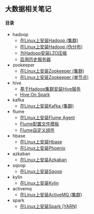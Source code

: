## 大数据相关笔记

#### 目录

* hadoop
    * [在Linux上安装Hadoop (集群)](01-01-install-hadoop-on-linux-cluster.md)
    * [在Linux上安装Hadoop (伪分布)](01-02-install-hadoop-on-linux-standalone.md)
    * [为Hadoop安装LZO压缩](01-03-install-lzo-on-hadoop.md)
    * [启用历史服务器](01-04-enable-historyserver.md)
* zookeeper
    * [在Linux上安装Zookeeper (集群)](02-01-install-zookeeper-on-linux-cluster.md)
    * [在Linux上安装Zookeeper (单节点)](02-02-install-zookeeper-on-linux-standalone.md)
* hive
    * [基于Hadoop集群安装Hive服务](05-01-install-hive-on-linux.md)
    * [Hive On Spark](05-02-hive-on-spark.md)
* kafka
    * [在Linux上安装Kafka (集群)](06-01-install-kafka-on-linux-cluster.md)
* flume
    * [在Linux上安装Flume Agent](08-01-install-flume-on-linux.md)
    * [Flume配置文件模板](08-02-flume-agent-config-templates.md)
    * [Flume自定义组件](08-03-custom-flume-component.md)
* hbase
    * [在Linux上安装Hbase](09-01-install-hbase-on-linux.md)
    * [在Linux上安装Phoenix](09-02-install-phoenix-on-linux.md)
* azkaban
    * [在Linux上安装Azkaban](10-01-install-azkaban-on-linux.md)
* sqoop
    * [在Linux上安装Sqoop](11-01-install-sqoop-on-linux.md)
* kylin
    * [在Linux上安装Kylin](12-01-install-kylin-on-linux.md)
* activemq
    * [在Linux上安装ActiveMQ (集群)](07-01-install-activemq-on-linux-cluster.md)
* spark
    * [在Linux上安装Spark (YARN)](13-01-install-spark-on-linux-yarn.md)